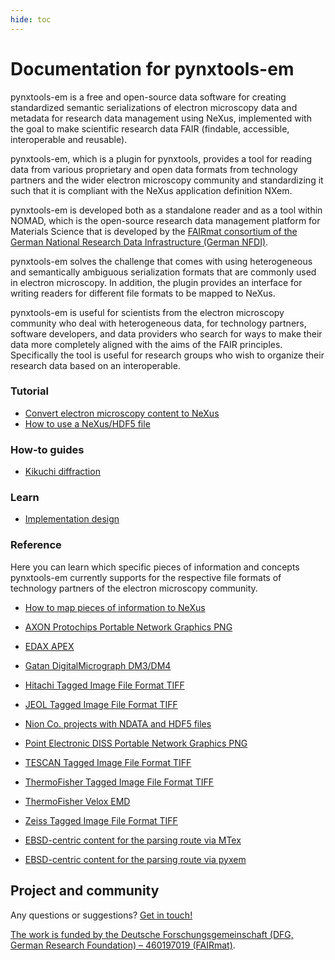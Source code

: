 ```yaml
---
hide: toc
---
```


# Documentation for pynxtools-em

pynxtools-em is a free and open-source data software for creating standardized semantic serializations of electron microscopy data and metadata for research data management using NeXus, implemented with the goal to make scientific research data FAIR (findable, accessible, interoperable and reusable).

pynxtools-em, which is a plugin for pynxtools, provides a tool for reading data from various proprietary and open data formats from technology partners and the wider electron microscopy community and standardizing it such that it is compliant with the NeXus application definition NXem.

pynxtools-em is developed both as a standalone reader and as a tool within NOMAD, which is the open-source research data management platform for Materials Science that is developed by the [FAIRmat consortium of the German National Research Data Infrastructure (German NFDI)](https://www.nfdi.de/consortia-fairmat/?lang=en).

pynxtools-em solves the challenge that comes with using heterogeneous and semantically ambiguous serialization formats that are commonly used in electron microscopy. In addition, the plugin provides an interface for writing readers for different file formats to be mapped to NeXus.

pynxtools-em is useful for scientists from the electron microscopy community who deal with heterogeneous data, for technology partners, software developers, and data providers who search for ways to make their data more completely aligned with the aims of the FAIR principles. Specifically the tool is useful for research groups who wish to organize their research data based on an interoperable.

<!-- A single sentence that says what the product is, succinctly and memorably -->
<!-- A paragraph of one to three short sentences, that describe what the product does. -->
<!-- A third paragraph of similar length, this time explaining what need the product meets -->
<!-- Finally, a paragraph that describes whom the product is useful for. -->

<div markdown="block" class="home-grid">
<div markdown="block">

### Tutorial
<!--This is the place where to add documentation of [diátaxis](https://diataxis.fr) content type tutorial.-->

- [Convert electron microscopy content to NeXus](tutorial/standalone.md)
- [How to use a NeXus/HDF5 file](tutorial/nexusio.md)
<!-- - [Convert data to NeXus using NOMAD Oasis](tutorial/oasis.md) -->

</div>
<div markdown="block">

### How-to guides
<!--This is the place where to add documentation of [diátaxis](https://diataxis.fr) content type how-to guides.-->

- [Kikuchi diffraction](how-tos/kikuchi.md)

</div>

<div markdown="block">

### Learn
<!--This is the place where to add documentation of [diátaxis](https://diataxis.fr) content type explanation.-->

- [Implementation design](explanation/implementation.md)

</div>
<div markdown="block">

### Reference
<!--This is the place where to add documentation of [diátaxis](https://diataxis.fr) content type reference.-->
Here you can learn which specific pieces of information and concepts pynxtools-em currently supports
for the respective file formats of technology partners of the electron microscopy community.

- [How to map pieces of information to NeXus](reference/contextualization.md)

- [AXON Protochips Portable Network Graphics PNG](reference/png_axon.md)
- [EDAX APEX](reference/apex.md)
- [Gatan DigitalMicrograph DM3/DM4](reference/gatan.md)
- [Hitachi Tagged Image File Format TIFF](reference/tiff_hitachi.md)
- [JEOL Tagged Image File Format TIFF](reference/tiff_jeol.md)
- [Nion Co. projects with NDATA and HDF5 files](reference/nion.md)
- [Point Electronic DISS Portable Network Graphics PNG](reference/png_point.md)
- [TESCAN Tagged Image File Format TIFF](reference/tiff_tescan.md)
- [ThermoFisher Tagged Image File Format TIFF](reference/tiff_tfs.md)
- [ThermoFisher Velox EMD](reference/velox.md)
- [Zeiss Tagged Image File Format TIFF](reference/tiff_zeiss.md)
- [EBSD-centric content for the parsing route via MTex](mtex.md)
- [EBSD-centric content for the parsing route via pyxem](pyxem.md)

</div>
</div>

<h2>Project and community</h2>
<!-- - [NOMAD code guidelines](https://nomad-lab.eu/prod/v1/staging/docs/reference/code_guidelines.html) -->

Any questions or suggestions? [Get in touch!](https://www.fair-di.eu/fairmat/about-fairmat/team-fairmat)

[The work is funded by the Deutsche Forschungsgemeinschaft (DFG, German Research Foundation) – 460197019 (FAIRmat)](https://gepris.dfg.de/gepris/projekt/460197019?language=en).

